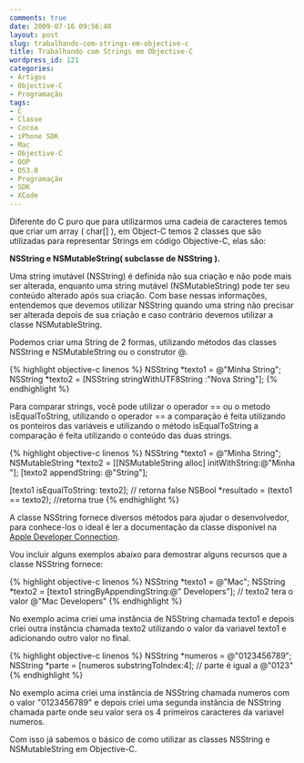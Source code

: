 ```yaml
---
comments: true
date: 2009-07-16 09:56:48
layout: post
slug: trabalhando-com-strings-em-objective-c
title: Trabalhando com Strings em Objective-C
wordpress_id: 121
categories:
- Artigos
- Objective-C
- Programação
tags:
- C
- Classe
- Cocoa
- iPhone SDK
- Mac
- Objective-C
- OOP
- OS3.0
- Programação
- SDK
- XCode
---
```


Diferente do C puro que para utilizarmos uma cadeia de caracteres temos que criar um array ( char[] ), em Object-C temos 2 classes que são utilizadas para representar Strings em código Objective-C, elas são:

**NSString e NSMutableString( subclasse de NSString ).**

Uma string imutável (NSString) é definida não sua criação e não pode mais ser alterada, enquanto uma string mutável (NSMutableString) pode ter seu conteúdo alterado após sua criação. Com base nessas informações, entendemos que devemos utilizar NSString quando uma string não precisar ser alterada depois de sua criação e caso contrário devemos utilizar a classe NSMutableString.

Podemos criar uma String de 2 formas, utilizando métodos das classes NSString e NSMutableString ou o construtor @.

{% highlight objective-c linenos %}
NSString *texto1 = @"Minha String";
NSString *texto2 = [NSString stringWithUTF8String :"Nova String"];
{% endhighlight %}

Para comparar strings, você pode utilizar o operador == ou o metodo isEqualToString, utilizando o operador == a comparação é feita utilizando os ponteiros das variáveis e utilizando o método isEqualToString a comparação é feita utilizando o conteúdo das duas strings.

{% highlight objective-c linenos %}
NSString *texto1 = @"Minha String";
NSMutableString *texto2 = [[NSMutableString alloc] initWithString:@"Minha "];
[texto2 appendString: @"String"];

[texto1 isEqualToString: texto2]; // retorna false
NSBool *resultado = (texto1 == texto2); //retorna true
{% endhighlight %}

A classe NSString fornece diversos métodos para ajudar o desenvolvedor, para conhece-los o ideal é ler a documentação da classe disponível na [Apple Developer Connection](http://developer.apple.com/index.html).

Vou incluir alguns exemplos abaixo para demostrar alguns recursos que a classe NSString fornece:

{% highlight objective-c linenos %}
NSString *texto1 = @"Mac";
NSString *texto2 = [texto1 stringByAppendingString:@" Developers"];
// texto2 tera o valor @"Mac Developers"
{% endhighlight %}

No exemplo acima criei uma instância de NSString chamada texto1 e depois criei outra instância chamada texto2 utilizando o valor da variavel texto1 e adicionando outro valor no final.

{% highlight objective-c linenos %}
NSString *numeros = @"0123456789";
NSString *parte = [numeros substringToIndex:4];
// parte é igual a @"0123"
{% endhighlight %}

No exemplo acima criei uma instância de NSString chamada numeros com o valor "0123456789" e depois criei uma segunda instância de NSString chamada parte onde seu valor sera os 4 primeiros caracteres da variavel numeros.

Com isso já sabemos o básico de como utilizar as classes NSString e NSMutableString em Objective-C.

